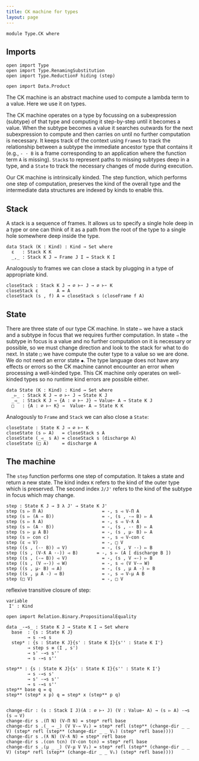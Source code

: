 ```yaml
---
title: CK machine for types
layout: page
---
```


```
module Type.CK where
```

## Imports

```
open import Type
open import Type.RenamingSubstitution
open import Type.ReductionF hiding (step)

open import Data.Product
```

The CK machine is an abstract machine used to compute a lambda term to
a value. Here we use it on types.

The CK machine operates on a type by focussing on a subexpression
(subtype) of that type and computing it step-by-step until it becomes
a value. When the subtype becomes a value it searches outwards for the
next subexpression to compute and then carries on until no further
computation is necessary. It keeps track of the context using `Frame`s
to track the relationship between a subtype the immediate ancestor
type that contains it (e.g., `- · B` is a frame corresponding to an
application where the function term `A` is missing).  `Stack`s to
represent paths to missing subtypes deep in a type, and a `State` to
track the necessary changes of mode during execution.

Our CK machine is intrinsically kinded. The step function, which
performs one step of computation, preserves the kind of the overall
type and the intermediate data structures are indexed by kinds to
enable this.

## Stack

A stack is a sequence of frames. It allows us to specify a single hole
deep in a type or one can think of it as a path from the root of the
type to a single hole somewhere deep inside the type.

```
data Stack (K : Kind) : Kind → Set where
  ε   : Stack K K
  _,_ : Stack K J → Frame J I → Stack K I
```

Analogously to frames we can close a stack by plugging in a type of
appropriate kind.

```
closeStack : Stack K J → ∅ ⊢⋆ J → ∅ ⊢⋆ K
closeStack ε       A = A
closeStack (s , f) A = closeStack s (closeFrame f A)
```

## State

There are three state of our type CK machine. In state `▻` we have a
stack and a subtype in focus that we requires further computation. In
state `◅` the subtype in focus is a value and no further computation
on it is necessary or possible, so we must change direction and look
to the stack for what to do next. In state `□` we have compute the
outer type to a value so we are done. We do not need an error state
`◆`. The type language does not have any effects or errors so the CK
machine cannot encounter an error when processing a well-kinded
type. This CK machine only operates on well-kinded types so no runtime
kind errors are possible either.

```
data State (K : Kind) : Kind → Set where
  _▻_ : Stack K J → ∅ ⊢⋆ J → State K J
  _◅_ : Stack K J → {A : ∅ ⊢⋆ J} → Value⋆ A → State K J
  □   : {A : ∅ ⊢⋆ K} →  Value⋆ A → State K K
```

Analogously to `Frame` and `Stack` we can also close a `State`:

```
closeState : State K J → ∅ ⊢⋆ K
closeState (s ▻ A)   = closeStack s A
closeState (_◅_ s A) = closeStack s (discharge A)
closeState (□ A)     = discharge A
```

## The machine

The `step` function performs one step of computation. It takes a state
and return a new state. The kind index `K` refers to the kind of the
outer type which is preserved. The second index `J/J'` refers to the
kind of the subtype in focus which may change.

```
step : State K J → ∃ λ J' → State K J'
step (s ▻ Π A)                      = -, s ◅ V-Π A
step (s ▻ (A ⇒ B))                  = -, (s , -⇒ B) ▻ A
step (s ▻ ƛ A)                      = -, s ◅ V-ƛ A
step (s ▻ (A · B))                  = -, (s , -· B) ▻ A
step (s ▻ μ A B)                    = -, (s , μ- B) ▻ A
step (s ▻ con c)                    = -, s ◅ V-con c
step (ε ◅ V)                        = -, □ V
step ((s , (-· B)) ◅ V)             = -, (s , V ·-) ▻ B
step ((s , (V-ƛ A ·-)) ◅ B)       = -, s ▻ (A [ discharge B ])
step ((s , (-⇒ B)) ◅ V)             = -, (s , V ⇒-) ▻ B
step ((s , (V ⇒-)) ◅ W)             = -, s ◅ (V V-⇒ W)
step ((s , μ- B) ◅ A)               = -, (s , μ A -) ▻ B
step ((s , μ A -) ◅ B)              = -, s ◅ V-μ A B
step (□ V)                          = -, □ V
```

reflexive transitive closure of step:

```
variable
 I' : Kind

open import Relation.Binary.PropositionalEquality

data _-→s_ : State K J → State K I → Set where
  base  : {s : State K J}
        → s -→s s
  step* : {s : State K J}{s' : State K I}{s'' : State K I'}
        → step s ≡ (I , s')
        → s' -→s s''
        → s -→s s''

step** : {s : State K J}{s' : State K I}{s'' : State K I'}
        → s -→s s'
        → s' -→s s''
        → s -→s s''
step** base q = q
step** (step* x p) q = step* x (step** p q)
        
```

```
change-dir : (s : Stack I J)(A : ∅ ⊢⋆ J) (V : Value⋆ A) → (s ▻ A) -→s (s ◅ V)
change-dir s .(Π N) (V-Π N) = step* refl base
change-dir s .(_ ⇒ _) (V V-⇒ V₁) = step* refl (step** (change-dir _ _ V) (step* refl (step** (change-dir _ _ V₁) (step* refl base))))
change-dir s .(ƛ N) (V-ƛ N) = step* refl base
change-dir s .(con tcn) (V-con tcn) = step* refl base
change-dir s .(μ _ _) (V-μ V V₁) = step* refl (step** (change-dir _ _ V) (step* refl (step** (change-dir _ _ V₁) (step* refl base))))
```
